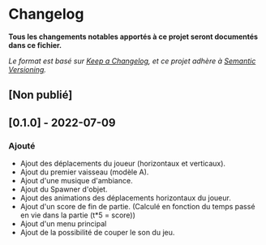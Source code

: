 # Changelog
**Tous les changements notables apportés à ce projet seront documentés dans ce fichier.**

*Le format est basé sur [Keep a Changelog](https://keepachangelog.com/en/1.0.0/),*
*et ce projet adhère à [Semantic Versioning](https://semver.org/spec/v2.0.0.html).*

## [Non publié]

## [0.1.0] - 2022-07-09

### Ajouté
- Ajout des déplacements du joueur (horizontaux et verticaux).
- Ajout du premier vaisseau (modèle A).
- Ajout d'une musique d'ambiance.
- Ajout du Spawner d'objet.
- Ajout des animations des déplacements horizontaux du joueur.
- Ajout d'un score de fin de partie. (Calculé en fonction du temps passé en vie dans la partie (t*5 = score))
- Ajout d'un menu principal
- Ajout de la possibilité de couper le son du jeu.

<!--
Cette partie du CHANGELOG n'est pas affichée par défaut.

Comment mettre à jour le CHANGELOG ?
Ajouter vos changements dans les versions disponibles ou alors créer une nouvelle version depuis le modèle à copier ci-dessous.

Modèle [1.0.0] - 2022-07-09
****************************************************************
## [major.minor.patch] - <(y-m-d)>

### Ajouté
- Ajouté pour les nouvelles fonctionnalités.


### Modifié
- Modifié pour les changements aux fonctionnalités préexistantes.


### Déprécié
- Déprécié pour les fonctionnalités qui seront bientôt supprimées.


### Supprimé
- Supprimé pour les fonctionnalités désormais supprimées.


### Corrigé
- Corrigé pour les corrections de bugs.


### Sécurité
- Sécurité en cas de vulnérabilités.


****************************************************************
-->